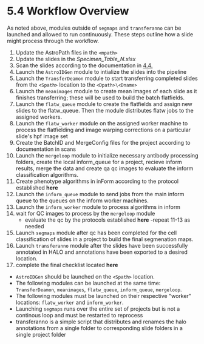 # 5.4 Workflow Overview
As noted above, modules outside of ```segmaps``` and ```transferanno``` can be launched and allowed to run continuously. These steps outline how a slide might process through the workflow. 

1. Update the AstroPath files in the ```<mpath>```
2. Update the slides in the *Specimen_Table_N.xlsx*
3. Scan the slides according to the documentation in [4.4.](../../scans/docs/ScanningInstructionsIntro.md#44-scanning-instructions-intro)
4. Launch the ```AstroIDGen``` module to intialize the slides into the pipeline
5. Launch the ```TransferDeamon``` module to start transferring completed slides from the ```<Spath>``` location to the ```<Dpath>\<Dname>```
6. Launch the ```meanimages``` module to create mean images of each slide as it finishes transferring; these will be used to build the batch flatfields.
7. Launch the ```flatw_queue``` module to create the flatfields and assign new slides to the flatw_queue. Then the module distributes flatw jobs to the assigned workers.
8. Launch the ```flatw_worker``` module on the assigned worker machine to process the flatfielding and image warping corrections on a particular slide's hpf image set
9. Create the BatchID and MergeConfig files for the project according to documentation in scans
10. Launch the ```mergeloop``` module to initialize necessary antibody processing folders, create the local inform_queue for a project, recieve inform results, merge the data and create qa qc images to evaluate the inform classification algorithms.
11. Create phenotype algorithms in inForm according to the protocol established **here**
12. Launch the ```inform_queue``` module to send jobs from the main inform queue to the queues on the inform worker machines.
13. Launch the ```inform_worker``` module to process algorithms in inform
14. wait for QC images to process by the ```mergeloop``` module
    - evaluate the qc by the protocols established **here**
    -repeat 11-13 as needed
15. Launch ```segmaps``` module after qc has been completed for the cell classification of slides in a project to build the final segmenation maps.
16. Launch ```transferanno``` module after the slides have been successfully annotated in HALO and annotations have been exported to a desired location.
17. complete the final checklist located **here**

- ```AstroIDGen``` should be launched on the ```<Spath>``` location.  
- The following modules can be launched at the same time: ```TransferDeamon```, ```meanimages```, ```flatw_queue```, ```inform_queue```, ```mergeloop```. 
- The following modules must be launched on their respective "worker" locations: ```flatw_worker``` and ```inform_worker```. 
- Launching ```segmaps``` runs over the entire set of projects but is not a continous loop and must be restarted to reprocess
- transferanno is a simple script that distributes and renames the halo annotations from a single folder to corresponding slide folders in a single project folder
